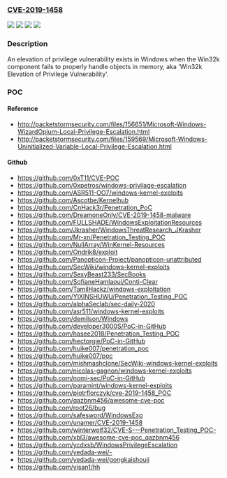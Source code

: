 ### [CVE-2019-1458](https://cve.mitre.org/cgi-bin/cvename.cgi?name=CVE-2019-1458)
![](https://img.shields.io/static/v1?label=Product&message=Windows%20Server&color=blue)
![](https://img.shields.io/static/v1?label=Product&message=Windows&color=blue)
![](https://img.shields.io/static/v1?label=Version&message=n%2Fa&color=blue)
![](https://img.shields.io/static/v1?label=Vulnerability&message=Elevation%20of%20Privilege&color=brighgreen)

### Description

An elevation of privilege vulnerability exists in Windows when the Win32k component fails to properly handle objects in memory, aka 'Win32k Elevation of Privilege Vulnerability'.

### POC

#### Reference
- http://packetstormsecurity.com/files/156651/Microsoft-Windows-WizardOpium-Local-Privilege-Escalation.html
- http://packetstormsecurity.com/files/159569/Microsoft-Windows-Uninitialized-Variable-Local-Privilege-Escalation.html

#### Github
- https://github.com/0xT11/CVE-POC
- https://github.com/0xpetros/windows-privilage-escalation
- https://github.com/ASR511-OO7/windows-kernel-exploits
- https://github.com/Ascotbe/Kernelhub
- https://github.com/CnHack3r/Penetration_PoC
- https://github.com/DreamoneOnly/CVE-2019-1458-malware
- https://github.com/FULLSHADE/WindowsExploitationResources
- https://github.com/Jkrasher/WindowsThreatResearch_JKrasher
- https://github.com/Mr-xn/Penetration_Testing_POC
- https://github.com/NullArray/WinKernel-Resources
- https://github.com/Ondrik8/exploit
- https://github.com/Panopticon-Project/panopticon-unattributed
- https://github.com/SecWiki/windows-kernel-exploits
- https://github.com/SexyBeast233/SecBooks
- https://github.com/SofianeHamlaoui/Conti-Clear
- https://github.com/TamilHackz/windows-exploitation
- https://github.com/YIXINSHUWU/Penetration_Testing_POC
- https://github.com/alphaSeclab/sec-daily-2020
- https://github.com/asr511/windows-kernel-exploits
- https://github.com/demilson/Windows
- https://github.com/developer3000S/PoC-in-GitHub
- https://github.com/hasee2018/Penetration_Testing_POC
- https://github.com/hectorgie/PoC-in-GitHub
- https://github.com/huike007/penetration_poc
- https://github.com/huike007/poc
- https://github.com/mishmashclone/SecWiki-windows-kernel-exploits
- https://github.com/nicolas-gagnon/windows-kernel-exploits
- https://github.com/nomi-sec/PoC-in-GitHub
- https://github.com/paramint/windows-kernel-exploits
- https://github.com/piotrflorczyk/cve-2019-1458_POC
- https://github.com/qazbnm456/awesome-cve-poc
- https://github.com/root26/bug
- https://github.com/safesword/WindowsExp
- https://github.com/unamer/CVE-2019-1458
- https://github.com/winterwolf32/CVE-S---Penetration_Testing_POC-
- https://github.com/xbl3/awesome-cve-poc_qazbnm456
- https://github.com/ycdxsb/WindowsPrivilegeEscalation
- https://github.com/yedada-wei/-
- https://github.com/yedada-wei/gongkaishouji
- https://github.com/yisan1/hh

